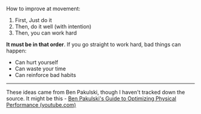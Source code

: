 How to improve at movement:

1) First, Just do it
2) Then, do it well (with intention)
3) Then, you can work hard

**It must be in that order**. If you go straight to work hard, bad things can happen:
- Can hurt yourself
- Can waste your time
- Can reinforce bad habits

--- 
These ideas came from Ben Pakulski, though I haven't tracked down the source.
It might be this - [Ben Pakulski's Guide to Optimizing Physical Performance (youtube.com)](https://www.youtube.com/watch?v=g126r74KIzw)
